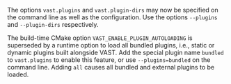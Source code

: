 The options `vast.plugins` and `vast.plugin-dirs` may now be specified on the
command line as well as the configuration. Use the options `--plugins` and
`--plugin-dirs` respectively.

The build-time CMake option `VAST_ENABLE_PLUGIN_AUTOLOADING` is superseded by a
runtime option to load all bundled plugins, i.e., static or dynamic plugins
built alongside VAST. Add the special plugin name `bundled` to `vast.plugins` to
enable this feature, or use `--plugins=bundled` on the command line. Adding
`all` causes all bundled and external plugins to be loaded.
